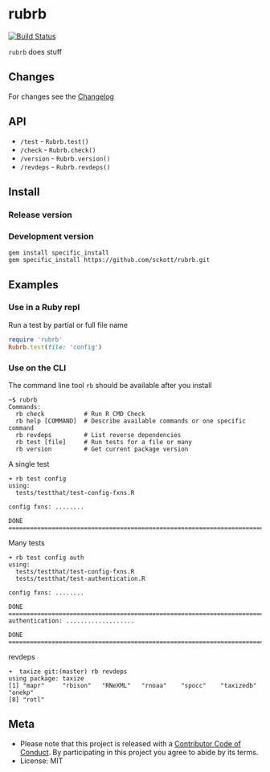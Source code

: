 rubrb
=====

[![Build Status](https://api.travis-ci.org/sckott/rubrb.png)](https://travis-ci.org/sckott/rubrb)

`rubrb` does stuff

## Changes

For changes see the [Changelog][changelog]

## API

* `/test` - `Rubrb.test()`
* `/check` - `Rubrb.check()`
* `/version` - `Rubrb.version()`
* `/revdeps` - `Rubrb.revdeps()`

## Install

### Release version

### Development version

```
gem install specific_install
gem specific_install https://github.com/sckott/rubrb.git
```

## Examples

### Use in a Ruby repl

Run a test by partial or full file name

```ruby
require 'rubrb'
Rubrb.test(file: 'config')
```

### Use on the CLI

The command line tool `rb` should be available after you install

```
~$ rubrb
Commands:
  rb check           # Run R CMD Check
  rb help [COMMAND]  # Describe available commands or one specific command
  rb revdeps         # List reverse dependencies
  rb test [file]     # Run tests for a file or many
  rb version         # Get current package version
```

A single test

```
➜ rb test config
using:
  tests/testthat/test-config-fxns.R

config fxns: ........

DONE ===========================================================================
```

Many tests

```
➜ rb test config auth
using:
  tests/testthat/test-config-fxns.R
  tests/testthat/test-authentication.R

config fxns: ........

DONE ===========================================================================
authentication: ...................

DONE ===========================================================================
```

revdeps

```
➜  taxize git:(master) rb revdeps
using package: taxize
[1] "mapr"     "rbison"   "RNeXML"   "rnoaa"    "spocc"    "taxizedb" "onekp"
[8] "rotl"
```

## Meta

* Please note that this project is released with a [Contributor Code of Conduct](CONDUCT.md). By participating in this project you agree to abide by its terms.
* License: MIT

[changelog]: https://github.com/sckott/rubrb/blob/master/CHANGELOG.md
